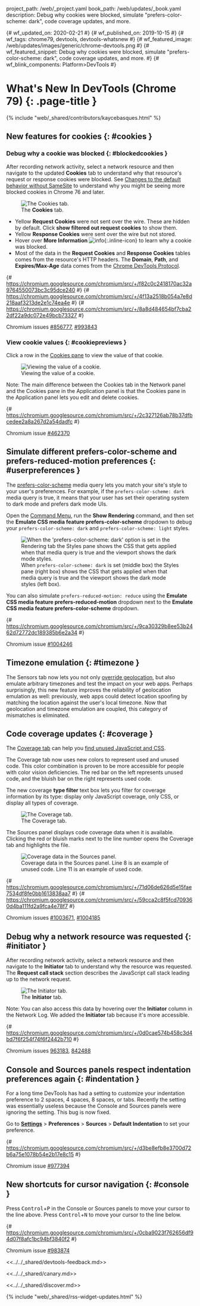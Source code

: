 project_path: /web/_project.yaml
book_path: /web/updates/_book.yaml
description: Debug why cookies were blocked, simulate "prefers-color-scheme: dark", code coverage updates, and more.

{# wf_updated_on: 2020-02-21 #}
{# wf_published_on: 2019-10-15 #}
{# wf_tags: chrome79, devtools, devtools-whatsnew #}
{# wf_featured_image: /web/updates/images/generic/chrome-devtools.png #}
{# wf_featured_snippet: Debug why cookies were blocked, simulate "prefers-color-scheme: dark", code coverage updates, and more. #}
{# wf_blink_components: Platform>DevTools #}

# What's New In DevTools (Chrome 79) {: .page-title }

{% include "web/_shared/contributors/kaycebasques.html" %}

## New features for cookies {: #cookies }

### Debug why a cookie was blocked {: #blockedcookies }

After recording network activity, select a network resource and then navigate to the updated
**Cookies** tab to understand why that resource's request or response cookies were blocked.
See [Changes to the default behavior without SameSite][samesite] to understand
why you might be seeing more blocked cookies in Chrome 76 and later.

[samesite]: https://web.dev/samesite-cookies-explained#changes-to-the-default-behavior-without-samesite

<figure>
  <img src="../../images/2019/10/cookiestab.png" loading="lazy"
       alt="The Cookies tab."/>
  <figcaption>
    The <b>Cookies</b> tab.
  </figcaption>
</figure>

* Yellow **Request Cookies** were not sent over the wire. These are hidden
  by default. Click **show filtered out request cookies** to show them.
* Yellow **Response Cookies** were sent over the wire but not stored.
* Hover over **More Information** ![info][info]{:.inline-icon} to learn why a cookie was
  blocked.
* Most of the data in the **Request Cookies** and **Response Cookies** tables comes from
  the resource's HTTP headers. The **Domain**, **Path**, and **Expires/Max-Age** data comes
  from the [Chrome DevTools Protocol](https://chromedevtools.github.io/devtools-protocol/).

[info]: ../../images/2019/10/info.png

{# https://chromium.googlesource.com/chromium/src/+/f82c0c2418170ac32a9764550073bc3c95dce240 #}
{# https://chromium.googlesource.com/chromium/src/+/4f13a2518b054a7e8d218aaf3213de2e1c74ea4e #}
{# https://chromium.googlesource.com/chromium/src/+/8a8d484654bf7cba22df22a9dc072e49bcb73327 #}

Chromium issues [#856777](https://crbug.com/856777), [#993843](https://crbug.com/993843)

### View cookie values {: #cookiepreviews }

Click a row in the [Cookies pane](/web/tools/chrome-devtools/storage/cookies) to view the
value of that cookie.

<figure>
  <img src="../../images/2019/10/cookievalues.png" loading="lazy"
       alt="Viewing the value of a cookie."/>
  <figcaption>
    Viewing the value of a cookie.
  </figcaption>
</figure>

Note: The main difference between the Cookies tab in the Network panel and the Cookies
pane in the Application panel is that the Cookies pane in the Application panel lets you
edit and delete cookies.

{# https://chromium.googlesource.com/chromium/src/+/2c327126ab78b37dfbcedee2a8a267d2a54dadfc #}

Chromium issue [#462370](https://crbug.com/462370)

## Simulate different prefers-color-scheme and prefers-reduced-motion preferences {: #userpreferences }

The [prefers-color-scheme](https://web.dev/prefers-color-scheme) media query lets you match
your site's style to your user's preferences. For example, if the `prefers-color-scheme: dark`
media query is true, it means that your user has set their operating system to dark mode and
prefers dark mode UIs.

Open the [Command Menu](/web/tools/chrome-devtools/command-menu), run the **Show Rendering**
command, and then set the **Emulate CSS media feature prefers-color-scheme** dropdown to debug
your `prefers-color-scheme: dark` and `prefers-color-scheme: light` styles.

<figure>
  <img src="../../images/2019/10/colorscheme.png" loading="lazy"
       alt="When the 'prefers-color-scheme: dark' option is set in the Rendering tab
            the Styles pane shows the CSS that gets applied when that media query is true
            and the viewport shows the dark mode styles."/>
  <figcaption>
    When <code>prefers-color-scheme: dark</code> is set (middle box) the Styles pane (right box)
    shows the CSS that gets applied when that media query is true and the viewport shows
    the dark mode styles (left box).
  </figcaption>
</figure>

You can also simulate `prefers-reduced-motion: reduce` using the **Emulate CSS media feature
prefers-reduced-motion** dropdown next to the **Emulate CSS media feature prefers-color-scheme**
dropdown.

{# https://chromium.googlesource.com/chromium/src/+/9ca30329b8ee53b2462d72772dc189385b6e2a34 #}

Chromium issue [#1004246](https://crbug.com/1004246)

## Timezone emulation {: #timezone }

The Sensors tab now lets you not only
[override geolocation](/web/tools/chrome-devtools/device-mode/geolocation), but also emulate
arbitrary timezones and test the impact on your web apps. Perhaps surprisingly, this new feature
improves the reliability of geolocation emulation as well: previously, web apps could detect location
spoofing by matching the location against the user's local timezone. Now that geolocation and
timezone emulation are coupled, this category of mismatches is eliminated.

## Code coverage updates {: #coverage }

The [Coverage tab](/web/tools/chrome-devtools/coverage) can help you [find unused JavaScript and
CSS](https://web.dev/remove-unused-code/).

The Coverage tab now uses new colors to represent used and unused code. This color combination
is proven to be more accessible for people with color vision deficiencies. The red bar on the left
represents unused code, and the bluish bar on the right represents used code.

The new coverage **type filter** text box lets you filter for coverage information by its type:
display only JavaScript coverage, only CSS, or display all types of coverage.

<figure>
  <img src="../../images/2019/10/coverage.png" loading="lazy"
       alt="The Coverage tab."/>
  <figcaption>
    The Coverage tab.
  </figcaption>
</figure>

The Sources panel displays code coverage data when it is available. Clicking the red or bluish
marks next to the line number opens the Coverage tab and highlights the file.

<figure>
  <img src="../../images/2019/10/sources.png" loading="lazy"
       alt="Coverage data in the Sources panel."/>
  <figcaption>
    Coverage data in the Sources panel. Line 8 is an example of unused code.
    Line 11 is an example of used code.
  </figcaption>
</figure>

{# https://chromium.googlesource.com/chromium/src/+/71d06de626d5e15fae7534df8fe0bb1613838aa7 #}
{# https://chromium.googlesource.com/chromium/src/+/59cca2c8f5fcd709360d4ba111fd2a9fca4e78f7 #}

Chromium issues [#1003671](https://crbug.com/1003671), [#1004185](https://crbug.com/1004185)

## Debug why a network resource was requested {: #initiator }

After recording network activity, select a network resource and then navigate to the
**Initiator** tab to understand why the resource was requested. The **Request call stack**
section describes the JavaScript call stack leading up to the network request.

<figure>
  <img src="../../images/2019/10/initiator.png" loading="lazy"
       alt="The Initiator tab."/>
  <figcaption>
    The <b>Initiator</b> tab.
  </figcaption>
</figure>

Note: You can also access this data by hovering over the **Initiator** column in the Network
Log. We added the **Initiator** tab because it's more accessible.

{# https://chromium.googlesource.com/chromium/src/+/0d0cae574b458c3d4bd7f6f254f74f6f2442b710 #}

Chromium issues [963183](https://crbug.com/963183), [842488](https://crbug.com/842488)

## Console and Sources panels respect indentation preferences again {: #indentation }

For a long time DevTools has had a setting to customize your indentation preference
to 2 spaces, 4 spaces, 8 spaces, or tabs. Recently the setting was essentially useless because
the Console and Sources panels were ignoring the setting. This bug is now fixed.

Go to [**Settings**](/web/tools/chrome-devtools/customize#settings) > **Preferences** >
**Sources** > **Default Indentation** to set your preference.

{# https://chromium.googlesource.com/chromium/src/+/d3be8efb8e3700d72b6a75e1078b54e2b17e8c15 #}

Chromium issue [#977394](https://crbug.com/977394)

## New shortcuts for cursor navigation {: #console }

Press <kbd>Control</kbd>+<kbd>P</kbd> in the Console or Sources panels to move your cursor to
the line above. Press <kbd>Control</kbd>+<kbd>N</kbd> to move your cursor to the line below.

{# https://chromium.googlesource.com/chromium/src/+/0cba9023f762656df94d07f8afc1bc94bf3840f2 #}

Chromium issue [#983874](https://crbug.com/983874)

<<../../_shared/devtools-feedback.md>>

<<../../_shared/canary.md>>

<<../../_shared/discover.md>>

{% include "web/_shared/rss-widget-updates.html" %}
